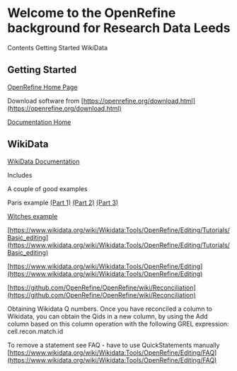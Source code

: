 # Welcome to the OpenRefine background for Research Data Leeds
Contents
Getting Started
WikiData

## Getting Started
[OpenRefine Home Page](https://openrefine.org/)

Download software from [https://openrefine.org/download.html](https://openrefine.org/download.html)

[Documentation Home](https://openrefine.org/documentation.html)

## WikiData
[WikiData Documentation](https://www.wikidata.org/wiki/Wikidata:Tools/OpenRefine)

Includes

A couple of good examples

Paris example [(Part 1)](https://upload.wikimedia.org/wikipedia/commons/3/30/Wikidata_Editing_with_OpenRefine_-_Part_1.webm)
 [(Part 2)](https://commons.wikimedia.org/wiki/File:Wikidata_Editing_with_OpenRefine_-_Part_2.webm)
 [(Part 3)](https://commons.wikimedia.org/wiki/File:Wikidata_Editing_with_OpenRefine_-_Part_3.webm)

[Witches example](https://upload.wikimedia.org/wikipedia/commons/9/9a/OpenRefine_Beginners_Tutorial_by_Emma_Carroll.webm)

[https://www.wikidata.org/wiki/Wikidata:Tools/OpenRefine/Editing/Tutorials/Basic_editing](https://www.wikidata.org/wiki/Wikidata:Tools/OpenRefine/Editing/Tutorials/Basic_editing)

[https://www.wikidata.org/wiki/Wikidata:Tools/OpenRefine/Editing](https://www.wikidata.org/wiki/Wikidata:Tools/OpenRefine/Editing)

[https://github.com/OpenRefine/OpenRefine/wiki/Reconciliation](https://github.com/OpenRefine/OpenRefine/wiki/Reconciliation)

Obtaining Wikidata Q numbers. Once you have reconciled a column to Wikidata, you can obtain the Qids in a new column, by using the Add column based on this column operation with the following GREL expression: cell.recon.match.id

To remove a statement see FAQ - have to use QuickStatements manually
[https://www.wikidata.org/wiki/Wikidata:Tools/OpenRefine/Editing/FAQ](https://www.wikidata.org/wiki/Wikidata:Tools/OpenRefine/Editing/FAQ)
